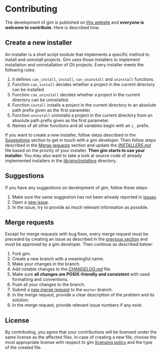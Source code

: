 # Contributing

The development of gim is published on [this website](https://gitlab.com/dominiksalvet/gim) and **everyone is welcome to contribute**. Here is described how.

## Create a new installer

An installer is a shell script module that implements a specific method to install and uninstall projects. Gim uses those installers to implement installation and uninstallation of Git projects. Every installer meets the following rules:

1. It defines `can_install`, `install`, `can_uninstall` and `uninstall` functions.
2. Function `can_install` decides whether a project in the current directory can be installed.
3. Function `can_uninstall` decides whether a project in the current directory can be uninstalled.
4. Function `install` installs a project in the current directory to an absolute path prefix given as the first parameter.
5. Function `uninstall` uninstalls a project in the current directory from an absolute path prefix given as the first parameter.
6. Names of all other functions and all variables begin with an `i_` prefix.

If you want to create a new installer, follow steps described in the [Suggestions](#suggestions) section to get in touch with a gim developer. Then follow steps described in the [Merge requests](#merge-requests) section and update the [*INSTALLERS.md*](INSTALLERS.md) file based on the priority of your installer. **Then gim starts to use your installer.** You may also want to take a look at source code of already implemented installers in the [*lib/gim/installers*](lib/gim/installers) directory.

## Suggestions

If you have any suggestions on development of gim, follow these steps:

1. Make sure the same suggestion has not been already reported in [issues](https://gitlab.com/dominiksalvet/gim/issues).
2. Open a [new issue](https://gitlab.com/dominiksalvet/gim/issues/new).
3. In the issue, try to provide as much relevant information as possible.

## Merge requests

Except for merge requests with bug fixes, every merge request must be preceded by creating an issue as described in the [previous section](#suggestions) and must be approved by a gim developer. Then continue as described below:

1. Fork gim.
2. Create a new branch with a meaningful name.
3. Make your changes in the branch.
4. Add notable changes to the [*CHANGELOG.md*](CHANGELOG.md) file.
5. Make sure **all changes are POSIX-friendly and consistent** with used formatting and conventions.
6. Push all your changes to the branch.
7. Submit a [new merge request](https://gitlab.com/dominiksalvet/gim/merge_requests/new) to the `master` branch.
8. In the merge request, provide a clear description of the problem and its solution.
9. In the merge request, provide relevant issue numbers if any exist.

## License

By contributing, you agree that your contributions will be licensed under the same license as the affected files. In case of creating a new file, choose the most appropriate license with respect to gim [licensing policy](README.md#license) and the type of the created file.
